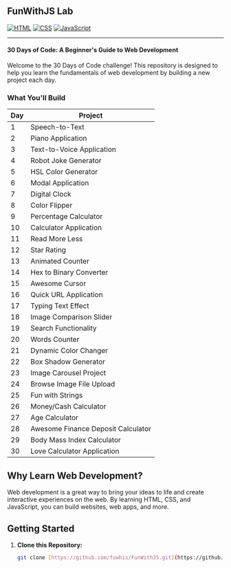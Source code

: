## FunWithJS Lab

[![HTML](https://img.shields.io/badge/html-5-orange.svg?style=flat)](https://developer.mozilla.org/en-US/docs/Web/HTML)
[![CSS](https://img.shields.io/badge/css-3-blue.svg?style=flat)](https://developer.mozilla.org/en-US/docs/Web/CSS)
[![JavaScript](https://img.shields.io/badge/javascript-vanilla-yellow.svg?style=flat-flat)](https://www.javascript.com/)

---

#### 30 Days of Code: A Beginner's Guide to Web Development

Welcome to the 30 Days of Code challenge! This repository is designed to help you learn the fundamentals of web development by building a new project each day.

### What You'll Build

| Day | Project                            |
| --- | ---------------------------------- |
| 1   | Speech-to-Text                     |
| 2   | Piano Application                  |
| 3   | Text-to-Voice Application          |
| 4   | Robot Joke Generator               |
| 5   | HSL Color Generator                |
| 6   | Modal Application                  |
| 7   | Digital Clock                      |
| 8   | Color Flipper                      |
| 9   | Percentage Calculator              |
| 10  | Calculator Application             |
| 11  | Read More Less                     |
| 12  | Star Rating                        |
| 13  | Animated Counter                   |
| 14  | Hex to Binary Converter            |
| 15  | Awesome Cursor                     |
| 16  | Quick URL Application              |
| 17  | Typing Text Effect                 |
| 18  | Image Comparison Slider            |
| 19  | Search Functionality               |
| 20  | Words Counter                      |
| 21  | Dynamic Color Changer              |
| 22  | Box Shadow Generator               |
| 23  | Image Carousel Project             |
| 24  | Browse Image File Upload           |
| 25  | Fun with Strings                   |
| 26  | Money/Cash Calculator              |
| 27  | Age Calculator                     |
| 28  | Awesome Finance Deposit Calculator |
| 29  | Body Mass Index Calculator         |
| 30  | Love Calculator Application        |

## Why Learn Web Development?

Web development is a great way to bring your ideas to life and create interactive experiences on the web. By learning HTML, CSS, and JavaScript, you can build websites, web apps, and more.

## Getting Started

1. **Clone this Repository:**
   ```sh
   git clone [https://github.com/fuwhis/FunWithJS.git](https://github.com/fuwhis/FunWithJS.git)
   ```
